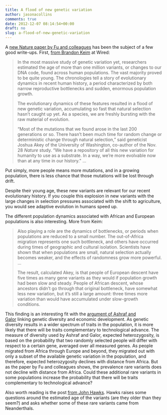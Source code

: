 ```yaml
---
title: A flood of new genetic variation
author: jasonacollins
comments: true
date: 2012-12-07 08:14:54+00:00
draft: no
slug: a-flood-of-new-genetic-variation
---
```


A [new Nature paper by Fu and colleagues](http://www.nature.com/nature/journal/vaop/ncurrent/full/nature11690.html) has been the subject of a few good write-ups. First, [from Brandon Keim](http://www.wired.com/wiredscience/2012/11/recent-human-evolution-2/) at Wired:

>In the most massive study of genetic variation yet, researchers estimated the age of more than one million variants, or changes to our DNA code, found across human populations. The vast majority proved to be quite young. The chronologies tell a story of evolutionary dynamics in recent human history, a period characterized by both narrow reproductive bottlenecks and sudden, enormous population growth.
>
>The evolutionary dynamics of these features resulted in a flood of new genetic variation, accumulating so fast that natural selection hasn’t caught up yet. As a species, we are freshly bursting with the raw material of evolution.
>
>“Most of the mutations that we found arose in the last 200 generations or so. There hasn’t been much time for random change or deterministic change through natural selection,” said geneticist Joshua Akey of the University of Washington, co-author of the Nov. 28 _Nature_ study. “We have a repository of all this new variation for humanity to use as a substrate. In a way, we’re more evolvable now than at any time in our history.” ...

Put simply, more people means more mutations, and in a growing population, there is less chance that those mutations will be lost through drift.

Despite their young age, these new variants are relevant for our recent evolutionary history. If you couple this explosion in new variants with the large changes in selection pressures associated with the shift to agriculture, you would see adaptive evolution in humans speed up.

The different population dynamics associated with African and European populations is also interesting. More from Keim:

>Also playing a role are the dynamics of bottlenecks, or periods when populations are reduced to a small number. The out-of-Africa migration represents one such bottleneck, and others have occurred during times of geographic and cultural isolation. Scientists have shown that when populations are small, natural selection actually becomes weaker, and the effects of randomness grow more powerful. ...
>
>The result, calculated Akey, is that people of European descent have five times as many gene variants as they would if population growth had been slow and steady. People of African descent, whose ancestors didn’t go through that original bottleneck, have somewhat less new variation, but it’s still a large amount: three times more variation than would have accumulated under slow-growth conditions.

This finding is an interesting fit with the [argument of Ashraf and Galor](https://www.jasoncollins.blog/genetic-diversity-and-economic-development/) linking genetic diversity and economic development. As genetic diversity results in a wider spectrum of traits in the population, it is more likely that there will be traits complementary to technological advance. The measure of diversity used by Ashraf and Galor, expected heterozygosity, is based on the probability that two randomly selected people will differ with respect to a certain gene, averaged over all measured genes. As people migrated from Africa through Europe and beyond, they migrated out with only a subset of the available genetic variation in the population, and therefore, expected heterozygosity declines with distance from Africa. But as the paper by Fu and colleagues shows, the prevalence rare variants does not decline with distance from Africa. Could these additional rare variants in some populations increase the probability that there will be traits complementary to technological advance?

Also worth reading is the post [from John Hawks](http://johnhawks.net/weblog/reviews/genomics/selection/fu-2012-mutation-ages-europeans-africans.html). Hawks raises some questions around the estimated age of the variants (are they older than they seem?) and asks whether some of these rare variants came from Neanderthals.
